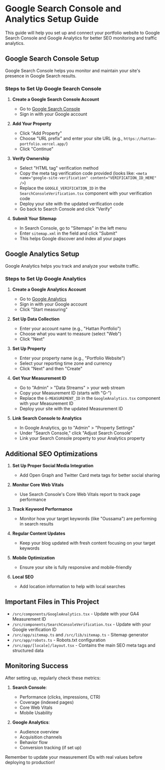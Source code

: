 # Google Search Console and Analytics Setup Guide

This guide will help you set up and connect your portfolio website to Google Search Console and Google Analytics for better SEO monitoring and traffic analytics.

## Google Search Console Setup

Google Search Console helps you monitor and maintain your site's presence in Google Search results.

### Steps to Set Up Google Search Console

1. **Create a Google Search Console Account**
   - Go to [Google Search Console](https://search.google.com/search-console/about)
   - Sign in with your Google account

2. **Add Your Property**
   - Click "Add Property"
   - Choose "URL prefix" and enter your site URL (e.g., `https://hattan-portfolio.vercel.app/`)
   - Click "Continue"

3. **Verify Ownership**
   - Select "HTML tag" verification method
   - Copy the meta tag verification code provided (looks like: `<meta name="google-site-verification" content="VERIFICATION_ID_HERE" />`)
   - Replace the `GOOGLE_VERIFICATION_ID` in the `SearchConsoleVerification.tsx` component with your verification code
   - Deploy your site with the updated verification code
   - Go back to Search Console and click "Verify"

4. **Submit Your Sitemap**
   - In Search Console, go to "Sitemaps" in the left menu
   - Enter `sitemap.xml` in the field and click "Submit"
   - This helps Google discover and index all your pages

## Google Analytics Setup

Google Analytics helps you track and analyze your website traffic.

### Steps to Set Up Google Analytics

1. **Create a Google Analytics Account**
   - Go to [Google Analytics](https://analytics.google.com/)
   - Sign in with your Google account
   - Click "Start measuring"

2. **Set Up Data Collection**
   - Enter your account name (e.g., "Hattan Portfolio")
   - Choose what you want to measure (select "Web")
   - Click "Next"

3. **Set Up Property**
   - Enter your property name (e.g., "Portfolio Website")
   - Select your reporting time zone and currency
   - Click "Next" and then "Create"

4. **Get Your Measurement ID**
   - Go to "Admin" > "Data Streams" > your web stream
   - Copy your Measurement ID (starts with "G-")
   - Replace the `G-MEASUREMENT_ID` in the `GoogleAnalytics.tsx` component with your Measurement ID
   - Deploy your site with the updated Measurement ID

5. **Link Search Console to Analytics**
   - In Google Analytics, go to "Admin" > "Property Settings"
   - Under "Search Console," click "Adjust Search Console"
   - Link your Search Console property to your Analytics property

## Additional SEO Optimizations

1. **Set Up Proper Social Media Integration**
   - Add Open Graph and Twitter Card meta tags for better social sharing

2. **Monitor Core Web Vitals**
   - Use Search Console's Core Web Vitals report to track page performance

3. **Track Keyword Performance**
   - Monitor how your target keywords (like "Oussama") are performing in search results

4. **Regular Content Updates**
   - Keep your blog updated with fresh content focusing on your target keywords

5. **Mobile Optimization**
   - Ensure your site is fully responsive and mobile-friendly

6. **Local SEO**
   - Add location information to help with local searches

## Important Files in This Project

- `/src/components/GoogleAnalytics.tsx` - Update with your GA4 Measurement ID
- `/src/components/SearchConsoleVerification.tsx` - Update with your Google verification ID
- `/src/app/sitemap.ts` and `/src/lib/sitemap.ts` - Sitemap generator
- `/src/app/robots.ts` - Robots.txt configuration
- `/src/app/[locale]/layout.tsx` - Contains the main SEO meta tags and structured data

## Monitoring Success

After setting up, regularly check these metrics:

1. **Search Console**:
   - Performance (clicks, impressions, CTR)
   - Coverage (indexed pages)
   - Core Web Vitals
   - Mobile Usability

2. **Google Analytics**:
   - Audience overview
   - Acquisition channels
   - Behavior flow
   - Conversion tracking (if set up)

Remember to update your measurement IDs with real values before deploying to production!